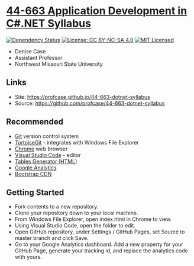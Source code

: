 # [44-663 Application Development in C#.NET Syllabus](https://profcase.github.io/44-663-dotnet-syllabus)

[![Dependency Status](https://img.shields.io/david/nodejs/nodejs.org.svg)](https://david-dm.org/nodejs/nodejs.org)
[![License: CC BY-NC-SA 4.0](https://img.shields.io/badge/License-CC%20BY--NC--SA%204.0-lightgrey.svg)](https://creativecommons.org/licenses/by-nc-sa/4.0/)
[![MIT Licensed](https://img.shields.io/badge/license-MIT-blue.svg)](LICENSE)

* Denise Case
* Assistant Professor
* Northwest Missouri State University

## Links

* Site: <https://profcase.github.io/44-663-dotnet-syllabus>
* Source: <https://github.com/profcase/44-663-dotnet-syllabus>

## Recommended

* [Git](https://git-scm.com/download/win) version control system
* [TortoiseGit](https://tortoisegit.org/) - integrates with Windows File Explorer
* [Chrome](https://www.google.com/chrome/) web browser
* [Visual Studio Code](https://code.visualstudio.com/) - editor
* [Tables Generator (HTML)](https://www.tablesgenerator.com/html_tables)
* [Google Analytics](https://analytics.google.com/analytics/web/)
* [Bootstrap CDN](https://getbootstrap.com/docs/4.2/getting-started/introduction/)

## Getting Started

* Fork contents to a new repository.
* Clone your repository down to your local machine.
* From Windows File Explorer, open index.html in Chrome to view.
* Using Visual Studio Code, open the folder to edit.
* Open GitHub repository, under Settings / GitHub Pages, set Source to master branch and click Save.
* Go to your Google Analytics dashboard. Add a new property for your GitHub Page, generate your tracking id, and replace the analytics code with yours.  
